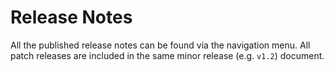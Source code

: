 # Release Notes

All the published release notes can be found via the navigation menu. All patch releases are included in the same minor release (e.g. `v1.2`) document.

